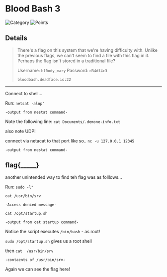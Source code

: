 # Blood Bash 3
![Category](http://img.shields.io/badge/Category-Forensics-orange?style=for-the-badge) ![Points](http://img.shields.io/badge/Points-100-brightgreen?style=for-the-badge)

## Details

>There's a flag on this system that we're having difficulty with. Unlike the previous flags, we can't seem to find a file with this flag in it. Perhaps the flag isn't stored in a traditional file?
>
> Username: `bl0ody_mary`
> Password: `d34df4c3`
>
> `bloodbash.deadface.io:22`
---

Connect to shell...

Run: `netsat -alnp"`

```
-output from nestat command-
```

Note the following line: `cat Documents/.demone-info.txt`

also note UDP!

connect via netacat to that port like so.. `nc -u 127.0.0.1 12345`

```
-output from nestat command-
```

## flag{_____}

another unintended way to find teh flag was as folllows...

Run: `sudo -l"`

`cat /usr/bin/srv`

```
-Access denied message-
```

`cat /opt/startup.sh`

```
-output from cat startup command-
```

Notice the script executes `/bin/bash` - as root!

`sudo /opt/startup.sh` gives us a root shell

then `cat  /usr/bin/srv`

```
-contaents of /usr/bin/srv-
```

Again we can see the flag here!
